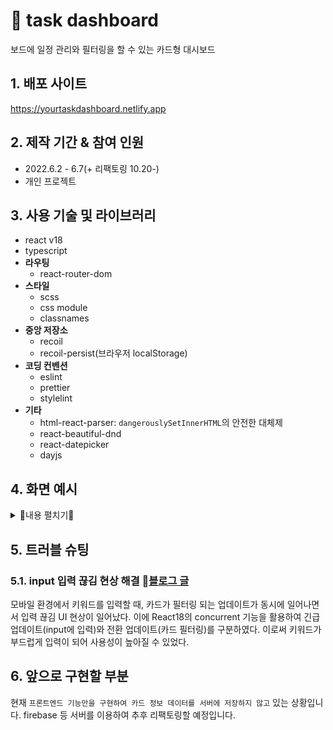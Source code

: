 # :pushpin: task dashboard
보드에 일정 관리와 필터링을 할 수 있는 카드형 대시보드

## 1. 배포 사이트 
https://yourtaskdashboard.netlify.app

## 2. 제작 기간 & 참여 인원
- 2022.6.2 - 6.7(+ 리팩토링 10.20-)
- 개인 프로젝트

## 3. 사용 기술 및 라이브러리
- react v18
- typescript
- **라우팅**
  - react-router-dom
- **스타일**
  - scss
  - css module
  - classnames
- **중앙 저장소**
  - recoil
  - recoil-persist(브라우저 localStorage)
- **코딩 컨벤션**
  - eslint
  - prettier
  - stylelint
- **기타**
  - html-react-parser: `dangerouslySetInnerHTML`의 안전한 대체제
  - react-beautiful-dnd
  - react-datepicker
  - dayjs

## 4. 화면 예시

<details markdown="1">
<summary>🎈내용 펼치기🎈</summary>

**확대를 위해 화면 일부만 찍어서 영상에서는 테스크 및 확인 모달이 한 쪽으로 치우쳐 보입니다.**

### 4.1. 보드 생성

보드 추가 네모 버튼 클릭 -> 추가 모달 -> 보드 이름 입력 -> 새 보드 생성

![ezgif com-gif-maker (32)](https://user-images.githubusercontent.com/67466789/206710785-ffc84f3b-f6f6-44b2-9bb7-6f82f3f08209.gif)


### 4.2. 보드 수정

보드 햄버거 아이콘 클릭 -> 보드 수정 클릭 -> 수정 모달 -> 보드 이름 수정 ->  보드 수정 


### 4.3. 보드 삭제

보드 햄버거 아이콘 클릭 -> 보드 삭제 클릭 -> 보드 삭제

![ezgif com-gif-maker (27)](https://user-images.githubusercontent.com/67466789/206704993-f816c8f0-a618-4030-8222-a82970e0f062.gif)


### 4.4. 테스크 생성

플러스 버튼 클릭 -> 제목, 태그, 내용, 날짜, 사진 선택 후 Create Task 클릭 -> 카드 생성

![ezgif com-gif-maker (29)](https://user-images.githubusercontent.com/67466789/206707611-5bd32950-8dd1-4b8b-b86e-ca0a8910a16a.gif)

- 중복 카테고리 작성 시 중복된 카테고리 항목이 `미적용` 됩니다.

- 카테고리 추가 버튼을 누르면 input 창이 나타나며, 추가한 카테고리를 클릭하면 `삭제`가 됩니다. 

- 제목이나 카테고리는 필수로 작성해야 하므로 미작성 시 테스크가 추가가 되지 않으며, `오류 메세지`를 띄워줍니다. 

- 테스크가 보드 크기를 넘을 시 `스크롤`이 생깁니다. 


### 4.5. 테스크 Drag & Drop
> 사용자가 카드의 우선 순위와 카드의 진행 상황을 직관적으로 변경할 수 있도록 드래그 앤 드롭 기능을 구현하였습니다. 

같은 보드 내 카드 위치 이동 & 다른 보드로의 카드 이동

![ezgif com-gif-maker (33)](https://user-images.githubusercontent.com/67466789/206711882-6f1c7b40-013a-4cb4-a63c-4fb5e0f16b0e.gif)

- 같은 보드 내에서의 테스크 끼리 Drag & Drop을 통해 `중요도에 따라 순서`를 바꿀 수 있습니다. 

- Drag & Drop을 통해 다른 보드로의 이동이 가능하여 `테스크 process 상태`를 바꿔줄 수 있습니다. 


### 4.6. 테스크 수정

연필 아이콘 클릭 -> 수정 버튼 클릭 -> 제목, 태그, 내용, 날짜, 사진 수정 후 Edit Task 클릭 -> 카드 수정

![ezgif com-gif-maker (30)](https://user-images.githubusercontent.com/67466789/206709827-c30bd913-e85a-4366-93e9-4de6e569ff7e.gif)


### 4.7. 테스크 삭제

연필 아이콘 클릭 -> 삭제 버튼 클릭 -> 모달 확인 버튼 클릭 -> 카드 삭제

![ezgif com-gif-maker (31)](https://user-images.githubusercontent.com/67466789/206710133-492ab880-cd74-4eaf-8133-ce3c97a7e8aa.gif)


### 4.8. 테스크 카드 필터링

**제목, 카테고리, 내용 필터링**: 검색 필터링 드롭다운 제목, 카테고리, 내용 클릭 후 단어 또는 문장 입력 

![ezgif com-gif-maker (35)](https://user-images.githubusercontent.com/67466789/206713475-6dca59cc-2d7e-4261-8a04-a75fba6c5d06.gif)

**전체 필터링**: 검색 필터링 클릭 x -> 단어 또는 문장 입력

![ezgif com-gif-maker (36)](https://user-images.githubusercontent.com/67466789/206714093-448379ec-9b7a-462a-afa6-9bcf7560069d.gif)

- 검색어를 입력하면 키워드가 있는 테스크 카드만 필터링되어 보여집니다.

- 키워드는 `노란색으로 하이라이트` 되어 보여집니다. 

- input 창의 x 버튼을 누르면 input 내의 키워드 값이 지워지며, 필터링이 초기화 됩니다.

### 4.9. 모바일 화면
> 스크롤을 이용해서 다른 보드를 쉽게 확인할 수 있는 데스크톱 화면과는 달리, 화면이 작은 모바일 화면에서는 그러기가 쉽지 않다고 생각했습니다. 또한 보드에서 보드로의 자유로운 드래그 앤 드롭이 힘들 것이라고 판단하였습니다. 따라서 모바일 반응형 화면에서는 `보드마다 다른 route 를 적용`하여, 네비게이션으로 보드 사이를 쉽게 이동하고 확인할 수 있도록 하였습니다. 

#### 4.9.1. 보드 생성

프로젝트 메뉴 클릭 -> 보드 추가 클릭 -> 보드 이름 입력 -> 새 보드 생성

![ezgif com-gif-maker (41)](https://user-images.githubusercontent.com/67466789/206856184-079ab5bf-e3cc-4f86-ad39-6071e2f0efa4.gif)

- 4개 이상의 보드 생성 시 스크롤이 생깁니다. 

#### 4.9.2. 보드 수정

프로젝트 메뉴 클릭 -> 보드 수정 클릭 -> 보드 이름 수정 -> 보드 수정 

![ezgif com-gif-maker (42)](https://user-images.githubusercontent.com/67466789/206856237-ee6b55bc-c28b-4cb0-b721-695f30ab10bb.gif)

#### 4.9.3. 보드 삭제

프로젝트 메뉴 클릭 -> 보드 삭제 클릭 -> 보드 삭제

![ezgif com-gif-maker (43)](https://user-images.githubusercontent.com/67466789/206856285-f8f1ca99-5e4b-4e79-8138-90cdb0bd8e80.gif)


#### 4.9.4. 테스크 생성

프로젝트 메뉴 클릭 -> 제목, 태그, 내용, 날짜, 사진 선택 후 Create Task 클릭 -> 카드 생성

![ezgif com-gif-maker (46)](https://user-images.githubusercontent.com/67466789/206857135-339d86ff-5b0e-493c-b090-73023bf422db.gif)


#### 4.9.5. 테스크 Drag & Drop

![ezgif com-gif-maker (39)](https://user-images.githubusercontent.com/67466789/206856004-127c0802-220a-4010-a269-98bc585d0fc8.gif)

- 드래그를 통해 같은 보드 내 카드 위치 이동이 가능합니다. 

#### 4.9.6. 테스크 수정

연필 아이콘 클릭 -> 수정 버튼 클릭-> 제목, 태그, 내용, 날짜, 사진 수정 후 Edit Task 클릭 -> 카드 수정

![ezgif com-gif-maker (37)](https://user-images.githubusercontent.com/67466789/206855848-24aa350f-2790-4f3e-be28-d7d92727c797.gif)

#### 4.9.7. 테스크 삭제

연필 아이콘 클릭 -> 삭제 버튼 클릭 -> 모달 확인 버튼 클릭 -> 카드 삭제

![ezgif com-gif-maker (38)](https://user-images.githubusercontent.com/67466789/206855894-686eefdf-4d02-41e4-a412-1aa3cbf32d66.gif)

#### 4.9.8. 테스크 보드 이동

연필 아이콘 클릭 -> 카드 이동 버튼 클릭 -> 보드 선택 -> 선택한 보드로 카드 이동

![ezgif com-gif-maker (40)](https://user-images.githubusercontent.com/67466789/206856107-0318a809-eb56-4b71-87f1-156b8f6eadce.gif)

#### 4.9.9. 테스크 카드 필터링

**제목, 카테고리, 내용 필터링**

![ezgif com-gif-maker (45)](https://user-images.githubusercontent.com/67466789/206857041-917ac4f9-a895-4e62-9e95-0a9c35bdf52c.gif)


**전체 필터링**

![ezgif com-gif-maker (44)](https://user-images.githubusercontent.com/67466789/206857005-8a08edbb-25d7-4d56-bf95-aac3b42597ad.gif)

</details>

## 5. 트러블 슈팅
### 5.1. input 입력 끊김 현상 해결 :bookmark_tabs:[블로그 글](https://velog.io/@han-byul-yang/world-map-note-%EA%B0%9C%EC%9D%B8-%ED%94%84%EB%A1%9C%EC%A0%9D%ED%8A%B81)
 모바일 환경에서 키워드를 입력할 때, 카드가 필터링 되는 업데이트가 동시에 일어나면서 입력 끊김 UI 현상이 일어났다. 이에 React18의 concurrent 기능을 활용하여 긴급 업데이트(input에 입력)와 전환 업데이트(카드 필터링)를 구분하였다. 이로써 키워드가 부드럽게 입력이 되어 사용성이 높아질 수 있었다.

## 6. 앞으로 구현할 부분
현재 `프론트엔드 기능만을 구현하여 카드 정보 데이터를 서버에 저장하지 않고` 있는 상황입니다. firebase 등 서버를 이용하여 추후 리팩토링할 예정입니다. 
